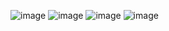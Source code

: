![image](https://github.com/user-attachments/assets/508b5e17-8629-42c4-87be-8f95f0bb6c5d)
![image](https://github.com/user-attachments/assets/cb1f7a91-0639-4d4a-9103-9ec0fc345eee)
![image](https://github.com/user-attachments/assets/5f50fc55-b1ca-4f46-8e95-40ecb824c07a)
![image](https://github.com/user-attachments/assets/630f32df-6020-4c73-9808-e5dc98f0a305)
